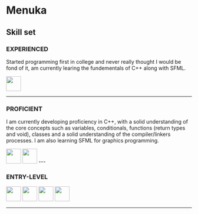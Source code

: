 # Menuka 

## Skill set

### EXPERIENCED  
<p>
  Started programming first in college and never really thought I would be fond of it, am currently learing the fundementals of C++ along with SFML.
</p>
<p align="left">
  <img src="https://cdn.jsdelivr.net/gh/devicons/devicon@latest/icons/windows11/windows11-original.svg" width = "40"/>
</p>


---

### PROFICIENT  
<p align="left">
  I am currently developing proficiency in C++, with a solid understanding of the core concepts such as variables, conditionals, functions (return types and void), classes and a solid understanding of the compiler/linkers processes. I am also learning SFML for graphics programming. 
</p>

<img src="https://cdn.jsdelivr.net/gh/devicons/devicon/icons/visualstudio/visualstudio-plain.svg" width="40"/>   
<img src="https://cdn.jsdelivr.net/gh/devicons/devicon/icons/cplusplus/cplusplus-original.svg" width="40"/>
---

### ENTRY-LEVEL  
<p align="left">
  <img src="https://cdn.jsdelivr.net/gh/devicons/devicon/icons/ubuntu/ubuntu-original.svg" width="40"/>
  <img src="https://cdn.jsdelivr.net/gh/devicons/devicon/icons/java/java-original.svg" width="40"/>
  <img src="https://cdn.jsdelivr.net/gh/devicons/devicon/icons/python/python-original.svg" width="40"/>
  <img src="https://cdn.jsdelivr.net/gh/devicons/devicon/icons/github/github-original.svg" width="40"/>
</p>

---
